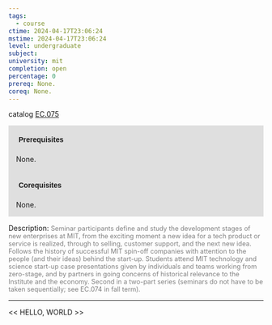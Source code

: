 ```yaml
---
tags:
  - course
ctime: 2024-04-17T23:06:24
mstime: 2024-04-17T23:06:24
level: undergraduate
subject: 
university: mit
completion: open
percentage: 0
prereq: None.
coreq: None.
---
```


catalog [EC.075](http://student.mit.edu/catalog/mECa.html#EC.075)

<span style="display: block; padding: 15px; background-color: rgb(100, 100, 100, 0.2);"><font id="m_prereq3859_0" style="display: block; font-family: Arial, sans-serif; font-weight: bold; padding: 5px">Prerequisites</font><br><span id="prereq3859_0">None.</span></span>
<span style="display: block; padding: 15px; background-color: rgb(100, 100, 100, 0.2);"><font id="m_coreq3859_0" style="display: block; font-family: Arial, sans-serif; font-weight: bold; padding: 5px">Corequisites</font><br><span id="coreq3859_0">None.</span></span>

<font style="">Description:</font>
<font style="color: grey; font-size: 0.8rem;">Seminar participants define and study the development stages of new enterprises at MIT, from the exciting moment a new idea for a tech product or service is realized, through to selling, customer support, and the next new idea. Follows the history of successful MIT spin-off companies with attention to the people (and their ideas) behind the start-up. Students attend MIT technology and science start-up case presentations given by individuals and teams working from zero-stage, and by partners in going concerns of historical relevance to the Institute and the economy.  Second in a two-part series (seminars do not have to be taken sequentially; see EC.074 in fall term).</font>



---

<< HELLO, WORLD >>
